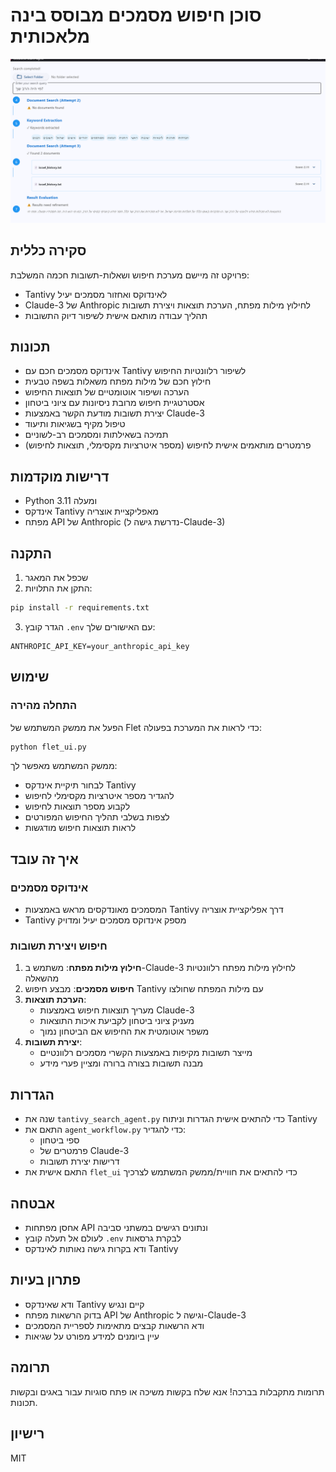# סוכן חיפוש מסמכים מבוסס בינה מלאכותית

![alt text](image.png)

## סקירה כללית
פרויקט זה מיישם מערכת חיפוש ושאלות-תשובות חכמה המשלבת:
- Tantivy לאינדוקס ואחזור מסמכים יעיל
- Claude-3 של Anthropic לחילוץ מילות מפתח, הערכת תוצאות ויצירת תשובות
- תהליך עבודה מותאם אישית לשיפור דיוק התשובות

## תכונות
- אינדוקס מסמכים חכם עם Tantivy לשיפור רלוונטיות החיפוש
- חילוץ חכם של מילות מפתח משאלות בשפה טבעית
- הערכה ושיפור אוטומטיים של תוצאות החיפוש
- אסטרטגיית חיפוש מרובת ניסיונות עם ציוני ביטחון
- יצירת תשובות מודעת הקשר באמצעות Claude-3
- טיפול מקיף בשגיאות ותיעוד
- תמיכה בשאילתות ומסמכים רב-לשוניים
- פרמטרים מותאמים אישית לחיפוש (מספר איטרציות מקסימלי, תוצאות לחיפוש)

## דרישות מוקדמות
- Python 3.11 ומעלה
- אינדקס Tantivy מאפליקציית אוצריה
- מפתח API של Anthropic (נדרשת גישה ל-Claude-3)

## התקנה
1. שכפל את המאגר
2. התקן את התלויות:
```bash
pip install -r requirements.txt
```

3. הגדר קובץ `.env` עם האישורים שלך:
```
ANTHROPIC_API_KEY=your_anthropic_api_key
```

## שימוש
### התחלה מהירה
הפעל את ממשק המשתמש של Flet כדי לראות את המערכת בפעולה:

```bash
python flet_ui.py
```

ממשק המשתמש מאפשר לך:
- לבחור תיקיית אינדקס Tantivy
- להגדיר מספר איטרציות מקסימלי לחיפוש
- לקבוע מספר תוצאות לחיפוש
- לצפות בשלבי תהליך החיפוש המפורטים
- לראות תוצאות חיפוש מודגשות

## איך זה עובד

### אינדוקס מסמכים
- המסמכים מאונדקסים מראש באמצעות Tantivy דרך אפליקציית אוצריה
- Tantivy מספק אינדוקס מסמכים יעיל ומדויק

### חיפוש ויצירת תשובות
1. **חילוץ מילות מפתח**: משתמש ב-Claude-3 לחילוץ מילות מפתח רלוונטיות מהשאלה
2. **חיפוש מסמכים**: מבצע חיפוש Tantivy עם מילות המפתח שחולצו
3. **הערכת תוצאות**: 
   - מעריך תוצאות חיפוש באמצעות Claude-3
   - מעניק ציוני ביטחון לקביעת איכות התוצאות
   - משפר אוטומטית את החיפוש אם הביטחון נמוך
4. **יצירת תשובות**: 
   - מייצר תשובות מקיפות באמצעות הקשרי מסמכים רלוונטיים
   - מבנה תשובות בצורה ברורה ומציין פערי מידע

## הגדרות
- שנה את `tantivy_search_agent.py` כדי להתאים אישית הגדרות וניתוח Tantivy
- התאם את `agent_workflow.py` כדי להגדיר:
  - ספי ביטחון
  - פרמטרים של Claude-3
  - דרישות יצירת תשובות
- התאם אישית את `flet_ui` כדי להתאים את חוויית/ממשק המשתמש לצרכיך

## אבטחה
- אחסן מפתחות API ונתונים רגישים במשתני סביבה
- לעולם אל תעלה קובץ `.env` לבקרת גרסאות
- ודא בקרות גישה נאותות לאינדקס Tantivy

## פתרון בעיות
- ודא שאינדקס Tantivy קיים ונגיש
- בדוק הרשאות מפתח API של Anthropic וגישה ל-Claude-3
- ודא הרשאות קבצים מתאימות לספריית המסמכים
- עיין ביומנים למידע מפורט על שגיאות

## תרומה
תרומות מתקבלות בברכה! אנא שלח בקשות משיכה או פתח סוגיות עבור באגים ובקשות תכונות.

## רישיון
MIT
